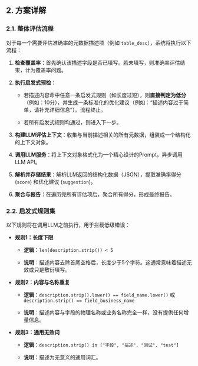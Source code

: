 ## 2. 方案详解

### 2.1. 整体评估流程

对于每一个需要评估准确率的元数据描述项（例如 `table_desc`），系统将执行以下流程：

1.  **检查覆盖率**：首先确认该描述字段是否已填写。若未填写，则准确率评估结束，计为覆盖率问题。
    
2.  **执行启发式预检**：
    
    -   若描述内容命中任意一条启发式规则（如长度过短），则**直接判定为低分**（例如：10分），并生成一条标准化的优化建议（例如：“描述内容过于简单，请补充详细信息”）。流程终止。
        
    -   若所有启发式规则均通过，则进入下一步。
        
3.  **构建LLM评估上下文**：收集与当前描述相关的所有元数据，组装成一个结构化的上下文对象。
    
4.  **调用LLM服务**：将上下文对象格式化为一个精心设计的Prompt，异步调用LLM API。
    
5.  **解析并存储结果**：解析LLM返回的结构化数据（JSON），提取准确率得分 (`score`) 和优化建议 (`suggestion`)。
    
6.  **聚合与报告**：在遍历完所有评估项后，聚合所有得分，形成最终报告。
### 2.2. 启发式规则集

以下规则将在调用LLM之前执行，用于拦截低级错误：

-   **规则1：长度下限**
    
    -   **逻辑**：`len(description.strip()) < 5`
        
    -   **说明**：描述内容去除首尾空格后，长度少于5个字符。这通常意味着描述无效或只是敷衍填写。
        
-   **规则2：内容与名称重复**
    
    -   **逻辑**：`description.strip().lower() == field_name.lower()` 或 `description.strip() == field_business_name`
        
    -   **说明**：描述内容与字段的物理名称或业务名称完全一样，没有提供任何增量信息。
        
-   **规则3：通用无效词**
    
    -   **逻辑**：`description.strip() in ["字段", "描述", "测试", "test"]`
        
    -   **说明**：描述为无意义的通用词汇。
<!--stackedit_data:
eyJoaXN0b3J5IjpbLTQ4OTkzMzUxNywtMTMzODE5MTU3NSwxNT
Y1NzI2MzAwLC0xMjU3NDU5ODQ3LDE4MjY1NDU4OTcsNzI1MjM3
MjcsLTIwODg3NDY2MTIsLTIyMjEzNTM1LC0xNzU0NTUxNzQ1XX
0=
-->